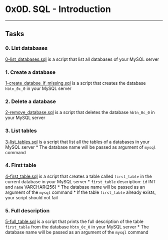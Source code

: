 # 0x0D. SQL - Introduction
---
## Tasks
### 0. List databases
[0-list\_databases.sql]() is a script that list all databases of your MySQL server

### 1. Create a database
[1-create\_databse\_if\_missing.sql]() is a script that creates the database `hbtn_0c_0` in your MySQL server

### 2. Delete a database
[2-remove\_database.sql]() is a script that deletes the database `hbtn_0c_0` in your MySQL server

### 3. List tables
[3-list\_tables.sql]() is a script that list all the tables of a databases in your MySQL server
	* The database name will be passed as argument of `mysql` command

### 4. First table
[4-first\_table.sql]() is a script that creates a table called `first_table` in the current database in your MySQL server
	* `first_table` description: `id` INT and `name` VARCHAR(256)
	* The database name will be passed as an argument of the `mysql` command
	* If the table `first_table` already exists, your script should not fail

### 5. Full description
[5-full\_table.sql]() is a script that prints the full description of the table `first_table` from the database `hbtn_0c_0` in your MySQL server
	* The database name will be passed as an argument of the `mysql` command
